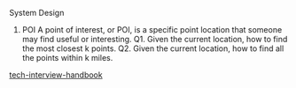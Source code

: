 System Design

1. POI
A point of interest, or POI, is a specific point location that someone may find useful or interesting. 
Q1. Given the current location, how to find the most closest k points.
Q2. Given the current location, how to find all the points within k miles. 

[tech-interview-handbook](https://github.com/yangshun/tech-interview-handbook/tree/master/design)